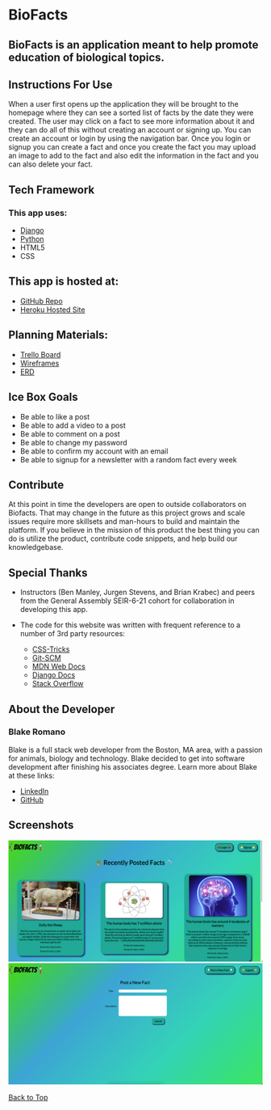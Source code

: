 <a id='top'></a>

# BioFacts
## BioFacts is an application meant to help promote education of biological topics. 

## Instructions For Use

When a user first opens up the application they will be brought to the homepage where they can see a sorted list of facts by the date they were created. The user may click on a fact to see more information about it and they can do all of this without creating an account or signing up. You can create an account or login by using the navigation bar. Once you login or signup you can create a fact and once you create the fact you may upload an image to add to the fact and also edit the information in the fact and you can also delete your fact.

## Tech Framework
### This app uses:

* [Django](https://www.djangoproject.com/)
* [Python](https://www.python.org/)
* HTML5
* CSS
  
## This app is hosted at: 
* [GitHub Repo](https://github.com/blakeromano/biofacts)
* [Heroku Hosted Site](https://biofacts.herokuapp.com/)

## Planning Materials:
* [Trello Board](https://trello.com/b/NBnSCmK7/biofacts)
* [Wireframes](https://wireframe.cc/bWJ5Os)
* [ERD](https://whimsical.com/biofacts-5UexCWCkMWNtG65hdtbyY9)
## Ice Box Goals
* Be able to like a post
* Be able to add a video to a post
* Be able to comment on a post
* Be able to change my password
* Be able to confirm my account with an email
* Be able to signup for a newsletter with a random fact every week

## Contribute

At this point in time the developers are open to outside collaborators on Biofacts. That may change in the future as this project grows and scale issues require more skillsets and man-hours to build and maintain the platform.  If you believe in the mission of this product the best thing you can do is utilize the product, contribute code snippets, and help build our knowledgebase.


## Special Thanks

* Instructors (Ben Manley, Jurgen Stevens, and Brian Krabec) and peers from the General Assembly SEIR-6-21 cohort for collaboration in developing this app.

* The code for this website was written with frequent reference to a number of 3rd party resources:
  * [CSS-Tricks](https://css-tricks.com/)
  * [Git-SCM](https://git-scm.com/docs)
  * [MDN Web Docs](https://developer.mozilla.org/en-US/)
  * [Django Docs](https://docs.djangoproject.com/en/3.2/)
  * [Stack Overflow](https://stackoverflow.com/)

## About the Developer

### Blake Romano

Blake is a full stack web developer from the Boston, MA area, with a passion for animals, biology and technology. Blake decided to get into software development after finishing his associates degree. Learn more about Blake at these links:

* [LinkedIn](https://www.linkedin.com/in/blakeromano)
* [GitHub](www.GitHub.com/blakeromano)

## Screenshots

![Screenshot 1](readmePics/home.png)
![Screenshot 2](readmePics/form.png)

[Back to Top](#top)